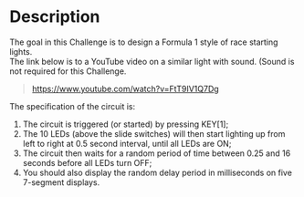 # Description
The goal in this Challenge is to design a Formula 1 style of race starting lights.  
The link below is to a YouTube video on a similar light with sound. (Sound is not required for this Challenge.  
> https://www.youtube.com/watch?v=FtT9IV1Q7Dg
     
The specification of the circuit is:  
1. The circuit is triggered (or started) by pressing KEY[1];  
2. The 10 LEDs (above the slide switches) will then start lighting up from left to right at 0.5 second interval, until all LEDs are ON;  
3. The circuit then waits for a random period of time between 0.25 and 16 seconds before all LEDs turn OFF;  
4. You should also display the random delay period in milliseconds on five 7-segment displays.
